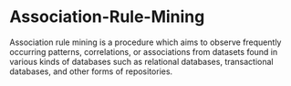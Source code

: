 # Association-Rule-Mining
Association rule mining is a procedure which aims to observe frequently occurring patterns, correlations, or associations from datasets found in various kinds of databases such as relational databases, transactional databases, and other forms of repositories.
